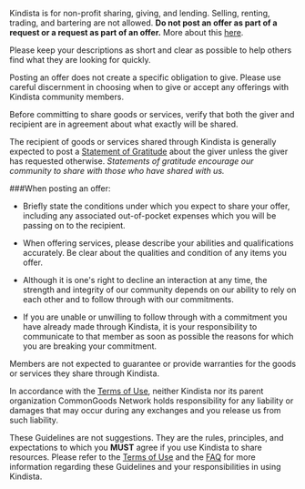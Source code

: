 Kindista is for non-profit sharing, giving, and lending.
Selling, renting, trading, and bartering are not allowed.
**Do not post an offer as part of a request or a request as part of an offer.**
More about this [here](/faq#can-i-barter-on-kindista).

Please keep your descriptions as short and clear as possible to help others 
find what they are looking for quickly.

Posting an offer does not create a specific obligation to give. 
Please use careful discernment in choosing when to
give or accept any offerings with Kindista community members.

Before committing to share goods or services, 
verify that both the giver and recipient are in agreement about what exactly 
will be shared.

The recipient of goods or services shared through Kindista 
is generally expected to post a [Statement of Gratitude](/gratitude/new)
 about the giver unless the giver has requested otherwise.
_Statements of gratitude encourage our community to share with those who 
have shared with us._

###When posting an offer:
- Briefly state the conditions under which you expect to share your offer, including any associated out-of-pocket expenses which you will be passing on to the recipient.

- When offering services, please describe your abilities and qualifications 
accurately. 
Be clear about the qualities and condition of any items you offer.

- Although it is one's right to decline an interaction at any time, 
the strength and integrity of our community depends on our ability to 
rely on each other and to follow through with our commitments.

- If you are unable or unwilling to follow through with a commitment you have 
already made through Kindista, it is your responsibility to communicate 
to that member as soon as possible the reasons for which you are breaking 
your commitment.

Members are not expected to guarantee or provide warranties for the 
goods or services they share through Kindista.

In accordance with the [Terms of Use](/terms), neither Kindista 
nor its parent organization CommonGoods Network holds responsibility for any
liability or damages that may occur during any exchanges and you release us
from such liability.

These Guidelines are not suggestions.
They are the rules, principles, and expectations to which
you **MUST** agree if you use Kindista to share resources.
Please refer to the [Terms of Use](/terms) and the [FAQ](/faq) for more information regarding these Guidelines and your responsibilities in using Kindista.
